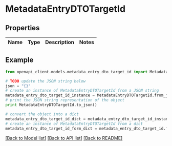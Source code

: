 # MetadataEntryDTOTargetId


## Properties

Name | Type | Description | Notes
------------ | ------------- | ------------- | -------------

## Example

```python
from openapi_client.models.metadata_entry_dto_target_id import MetadataEntryDTOTargetId

# TODO update the JSON string below
json = "{}"
# create an instance of MetadataEntryDTOTargetId from a JSON string
metadata_entry_dto_target_id_instance = MetadataEntryDTOTargetId.from_json(json)
# print the JSON string representation of the object
print MetadataEntryDTOTargetId.to_json()

# convert the object into a dict
metadata_entry_dto_target_id_dict = metadata_entry_dto_target_id_instance.to_dict()
# create an instance of MetadataEntryDTOTargetId from a dict
metadata_entry_dto_target_id_form_dict = metadata_entry_dto_target_id.from_dict(metadata_entry_dto_target_id_dict)
```
[[Back to Model list]](../README.md#documentation-for-models) [[Back to API list]](../README.md#documentation-for-api-endpoints) [[Back to README]](../README.md)


